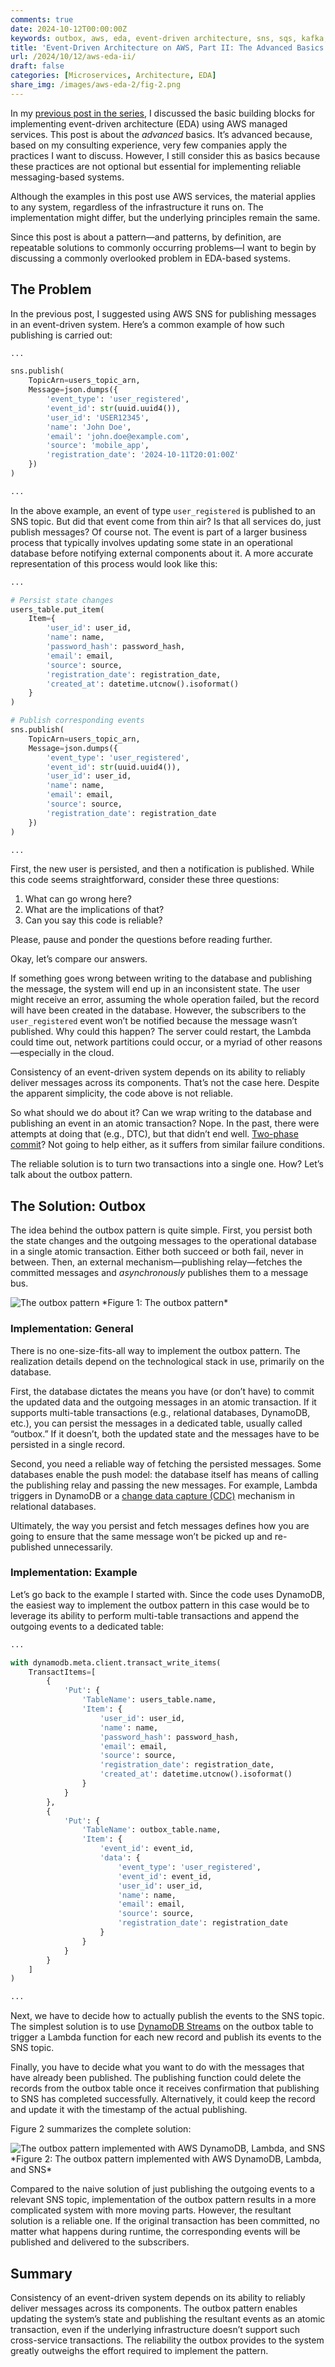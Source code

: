 ```yaml
---
comments: true
date: 2024-10-12T00:00:00Z
keywords: outbox, aws, eda, event-driven architecture, sns, sqs, kafka, msk, kinesis, microservices, event-driven, architecture, design principles, engineering, design, software, architecture
title: 'Event-Driven Architecture on AWS, Part II: The Advanced Basics'
url: /2024/10/12/aws-eda-ii/
draft: false
categories: [Microservices, Architecture, EDA]
share_img: /images/aws-eda-2/fig-2.png
---
```


In my [previous post in the series](/2024/09/28/aws-eda/), I discussed the basic building blocks for implementing event-driven architecture (EDA) using AWS managed services. This post is about the *advanced* basics. It’s advanced because, based on my consulting experience, very few companies apply the practices I want to discuss. However, I still consider this as basics because these practices are not optional but essential for implementing reliable messaging-based systems.

Although the examples in this post use AWS services, the material applies to any system, regardless of the infrastructure it runs on. The implementation might differ, but the underlying principles remain the same.

Since this post is about a pattern—and patterns, by definition, are repeatable solutions to commonly occurring problems—I want to begin by discussing a commonly overlooked problem in EDA-based systems.

## The Problem

In the previous post, I suggested using AWS SNS for publishing messages in an event-driven system. Here’s a common example of how such publishing is carried out:

```python
...

sns.publish(
    TopicArn=users_topic_arn,
    Message=json.dumps({
        'event_type': 'user_registered',
        'event_id': str(uuid.uuid4()),
        'user_id': 'USER12345',
        'name': 'John Doe',
        'email': 'john.doe@example.com',
        'source': 'mobile_app',
        'registration_date': '2024-10-11T20:01:00Z'
    })
)

...
```

In the above example, an event of type `user_registered` is published to an SNS topic. But did that event come from thin air? Is that all services do, just publish messages? Of course not. The event is part of a larger business process that typically involves updating some state in an operational database before notifying external components about it. A more accurate representation of this process would look like this:
<!--more-->
```python
...

# Persist state changes
users_table.put_item(
    Item={
        'user_id': user_id,
        'name': name,
        'password_hash': password_hash,
        'email': email,
        'source': source,
        'registration_date': registration_date,
        'created_at': datetime.utcnow().isoformat()
    }
)

# Publish corresponding events
sns.publish(
    TopicArn=users_topic_arn,
    Message=json.dumps({
        'event_type': 'user_registered',
        'event_id': str(uuid.uuid4()),
        'user_id': user_id,
        'name': name,
        'email': email,
        'source': source,
        'registration_date': registration_date
    })
)

...
```

First, the new user is persisted, and then a notification is published. While this code seems straightforward, consider these three questions:

1. What can go wrong here?
2. What are the implications of that?
3. Can you say this code is reliable?

Please, pause and ponder the questions before reading further.

Okay, let’s compare our answers.

If something goes wrong between writing to the database and publishing the message, the system will end up in an inconsistent state. The user might receive an error, assuming the whole operation failed, but the record will have been created in the database. However, the subscribers to the `user_registered` event won’t be notified because the message wasn’t published. Why could this happen? The server could restart, the Lambda could time out, network partitions could occur, or a myriad of other reasons—especially in the cloud.

Consistency of an event-driven system depends on its ability to reliably deliver messages across its components. That’s not the case here. Despite the apparent simplicity, the code above is not reliable.

So what should we do about it? Can we wrap writing to the database and publishing an event in an atomic transaction? Nope. In the past, there were attempts at doing that (e.g., DTC), but that didn’t end well. [Two-phase commit](https://en.wikipedia.org/wiki/Two-phase_commit_protocol)? Not going to help either, as it suffers from similar failure conditions.

The reliable solution is to turn two transactions into a single one. How? Let’s talk about the outbox pattern.

## The Solution: Outbox
The idea behind the outbox pattern is quite simple. First, you persist both the state changes and the outgoing messages to the operational database in a single atomic transaction. Either both succeed or both fail, never in between. Then, an external mechanism—publishing relay—fetches the committed messages and *asynchronously* publishes them to a message bus.

<img src="/images/aws-eda-2/fig-1.png" alt="The outbox pattern" />
*Figure 1: The outbox pattern*

### Implementation: General
There is no one-size-fits-all way to implement the outbox pattern. The realization details depend on the technological stack in use, primarily on the database.

First, the database dictates the means you have (or don’t have) to commit the updated data and the outgoing messages in an atomic transaction. If it supports multi-table transactions (e.g., relational databases, DynamoDB, etc.), you can persist the messages in a dedicated table, usually called “outbox.” If it doesn’t, both the updated state and the messages have to be persisted in a single record.

Second, you need a reliable way of fetching the persisted messages. Some databases enable the push model: the database itself has means of calling the publishing relay and passing the new messages. For example, Lambda triggers in DynamoDB or a [change data capture (CDC)](https://en.wikipedia.org/wiki/Change_data_capture) mechanism in relational databases.

Ultimately, the way you persist and fetch messages defines how you are going to ensure that the same message won’t be picked up and re-published unnecessarily.

### Implementation: Example
Let’s go back to the example I started with. Since the code uses DynamoDB, the easiest way to implement the outbox pattern in this case would be to leverage its ability to perform multi-table transactions and append the outgoing events to a dedicated table:

```python
...

with dynamodb.meta.client.transact_write_items(
    TransactItems=[
        {
            'Put': {
                'TableName': users_table.name,
                'Item': {
                    'user_id': user_id,
                    'name': name,
                    'password_hash': password_hash,
                    'email': email,
                    'source': source,
                    'registration_date': registration_date,
                    'created_at': datetime.utcnow().isoformat()
                }
            }
        },
        {
            'Put': {
                'TableName': outbox_table.name,
                'Item': {
                    'event_id': event_id,
                    'data': {
                        'event_type': 'user_registered',
                        'event_id': event_id,
                        'user_id': user_id,
                        'name': name,
                        'email': email,
                        'source': source,
                        'registration_date': registration_date
                    }
                }
            }
        }
    ]
)

...
```

Next, we have to decide how to actually publish the events to the SNS topic. The simplest solution is to use [DynamoDB Streams](https://docs.aws.amazon.com/amazondynamodb/latest/developerguide/Streams.html) on the outbox table to trigger a Lambda function for each new record and publish its events to the SNS topic.

Finally, you have to decide what you want to do with the messages that have already been published. The publishing function could delete the records from the outbox table once it receives confirmation that publishing to SNS has completed successfully. Alternatively, it could keep the record and update it with the timestamp of the actual publishing.

Figure 2 summarizes the complete solution:

<img src="/images/aws-eda-2/fig-2.png" alt="The outbox pattern implemented with AWS DynamoDB, Lambda, and SNS" />
*Figure 2: The outbox pattern implemented with AWS DynamoDB, Lambda, and SNS*

Compared to the naive solution of just publishing the outgoing events to a relevant SNS topic, implementation of the outbox pattern results in a more complicated system with more moving parts. However, the resultant solution is a reliable one. If the original transaction has been committed, no matter what happens during runtime, the corresponding events will be published and delivered to the subscribers.

## Summary
Consistency of an event-driven system depends on its ability to reliably deliver messages across its components. The outbox pattern enables updating the system’s state and publishing the resultant events as an atomic transaction, even if the underlying infrastructure doesn’t support such cross-service transactions. The reliability the outbox provides to the system greatly outweighs the effort required to implement the pattern.